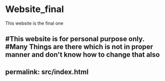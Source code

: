 # Website_final
This website is the final one

#This website is for personal purpose only.
#Many Things are there which is not in proper manner and don't know how to change that also
---
permalink: src/index.html
---
